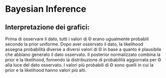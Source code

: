 # Bayesian Inference

## Interpretazione dei grafici:

Prima di osservare il dato, tutti i valori di Θ erano ugualmente probabili secondo la prior uniforme.
Dopo aver osservato il dato, la likelihood assegna probabilità diverse a diversi valori di Θ in base a quanto è plausibile che abbiano generato il dato osservato.
Il posterior normalizzato combina la prior e la likelihood, fornendo la distribuzione di probabilità aggiornata per Θ alla luce del dato osservato. 
I valori più probabili di Θ sono quelli in cui la prior e la likelihood hanno valori più alti.
